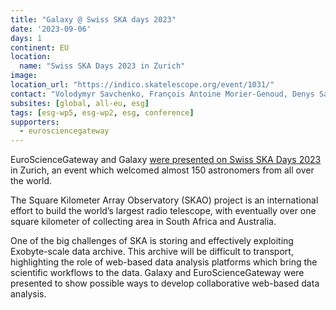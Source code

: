```yaml
---
title: "Galaxy @ Swiss SKA days 2023"
date: '2023-09-06'
days: 1
continent: EU
location:
  name: "Swiss SKA Days 2023 in Zurich"
image: 
location_url: "https://indico.skatelescope.org/event/1031/"
contact: "Volodymyr Savchenko, François Antoine Morier-Genoud, Denys Savchenko, Andrii Neronov"
subsites: [global, all-eu, esg]
tags: [esg-wp5, esg-wp2, esg, conference]
supporters:
  - eurosciencegateway
---
```


EuroScienceGateway and Galaxy [were presented on Swiss SKA Days 2023](
https://indico.skatelescope.org/event/1031/contributions/9848/) in Zurich, 
an event which welcomed almost 150 astronomers from all over the world.

The Square Kilometer Array Observatory (SKAO) project is an international effort 
to build the world’s largest radio telescope, with eventually over one square kilometer 
of collecting area in South Africa and Australia. 

One of the big challenges of SKA is storing and effectively exploiting Exobyte-scale data archive.
This archive will be difficult to transport, highlighting the role of web-based data analysis platforms which bring the scientific workflows to the data.
Galaxy and EuroScienceGateway were presented to show possible ways to develop collaborative web-based data analysis. 
